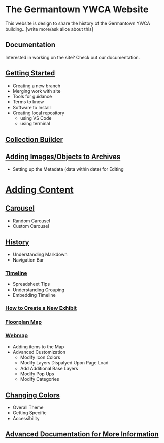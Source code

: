 # The Germantown YWCA Website
This website is design to share the history of the Germantown YWCA building...[write more/ask alice about this]


## Documentation 
Interested in working on the site? Check out our documentation.

## [Getting Started](./background-info.md)
- Creating a new branch
- Merging work with site
- Tools for guidance
- Terms to know
- Software to Install
- Creating local repository
    - using VS Code
    - using terminal

## [Collection Builder](./cb-docs.md)

## [Adding Images/Objects to Archives](./metadata-docs.md)
- Setting up the Metadata (data within date) for Editing

# [Adding Content](./adding-content.md)
## [Carousel](./carousel.md)
- Random Carousel
- Custom Carousel

## [History](./history.md)
- Understanding Markdown
- Navigation Bar

### [Timeline](./timeline.md)
- Spreadsheet Tips
- Understanding Grouping
- Embedding Timeline

### [How to Create a New Exhibit](./exhbit-creation.md)

### [Floorplan Map](./Floorplan-map.md)

### [Webmap](./web-map-docs.md)
- Adding items to the Map
- Advanced Customization
    - Modify Icon Colors
    - Modify Layers Dispalyed Upon Page Load
    - Add Additional Base Layers
    - Modify Pop Ups
    - Modify Categories

## [Changing Colors](./changing-colors.md)
- Overall Theme
- Getting Specific
- Accessibility

## [Advanced Documentation for More Information](./advanced.md)
